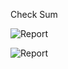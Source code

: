 Check Sum 


![Report](https://img.shields.io/badge/area-67881-blue.svg)

![Report](https://img.shields.io/badge/simulation_time-66000-red.svg)

